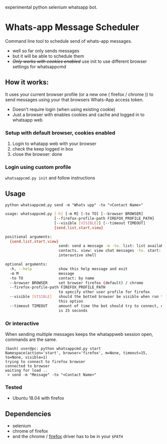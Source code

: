 experimental python selenium whatsapp bot.

# Whats-app Message Scheduler

Command line tool to schedule send of whats-app messages.

- well so far only sends messages
- but it will be able to schedule them
- ~~*Only works with cookies enabled*~~ use init to use different browser settings for whatsappcmd 

## How it works:

It uses your current browser profile (or a new one ( firefox / chrome ))  to send messages using your that browsers Whats-App access token.

- Doesn't require login (when using existing cookie)
- Just a browser with enables cookies and cache
  and logged in to whatsapp web

### Setup with default browser, cookies enabled

1. Login to whatapp web with your browser
2. check the keep logged in box
3. close the browser: done

### Login using custom profile

``` whatsappcmd.py init ``` and follow instructions

## Usage

` python whatsappcmd.py send -m "Whats upp" -to "<Contact Name>" `

```sh
usage: whatsappcmd.py [-h] [-m M] [-to TO] [--browser BROWSER]
                      [--firefox-profile-path FIREFOX_PROFILE_PATH]
                      [--visible [VISIBLE]] [--timeout TIMEOUT]
                      {send,list,start,view}

positional arguments:
  {send,list,start,view}
                        send: send a message -m -to. list: list available
                        contacts. view: view chat messages -to. start: start
                        interavtive shell

optional arguments:
  -h, --help            show this help message and exit
  -m M                  message
  -to TO                contact: by name
  --browser BROWSER     set browser firefox (default) / chrome
  --firefox-profile-path FIREFOX_PROFILE_PATH
                        to specify other user profile for firefox
  --visible [VISIBLE]   should the botted browser be visible when run then add
                        this option
  --timeout TIMEOUT     amount of time the bot should try to connect, default
                        is 25 seconds
```

### Or interactive

When sending multiple messages keeps the whatappweb session open, commands are the same.

```
(bash) user@pc: python whatsappcmd.py start
Namespace(action='start', browser='firefox', m=None, timeout=15, to=None, visible=1)
trying to connect to firefox browser
connected to browser
waiting for load ..
 > send -m "Message" -to "<Contact Name>"
```



### Tested

- Ubuntu 18.04 with firefox

## Dependencies

- selenium
- chrome of firefox
- and the chrome / [firefox](https://github.com/mozilla/geckodriver/releases) driver has to be in your ` $PATH `
